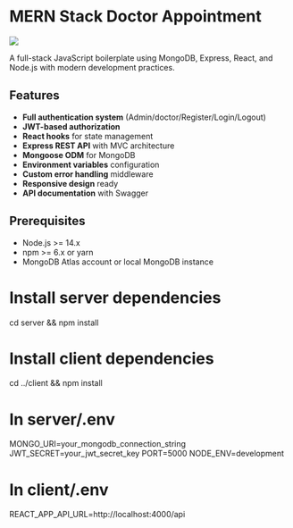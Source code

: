 # MERN Stack Doctor Appointment

<img src="https://miro.medium.com/max/1200/1*WYQ8z7BxLQ3obIyYh4w5BQ.png"/>

A full-stack JavaScript boilerplate using MongoDB, Express, React, and Node.js with modern development practices.

## Features

- **Full authentication system** (Admin/doctor/Register/Login/Logout)
- **JWT-based authorization**
- **React hooks** for state management
- **Express REST API** with MVC architecture
- **Mongoose ODM** for MongoDB
- **Environment variables** configuration
- **Custom error handling** middleware
- **Responsive design** ready
- **API documentation** with Swagger

## Prerequisites

- Node.js >= 14.x
- npm >= 6.x or yarn
- MongoDB Atlas account or local MongoDB instance

# Install server dependencies
cd server && npm install

# Install client dependencies
cd ../client && npm install

# In server/.env
MONGO_URI=your_mongodb_connection_string
JWT_SECRET=your_jwt_secret_key
PORT=5000
NODE_ENV=development

# In client/.env
REACT_APP_API_URL=http://localhost:4000/api
